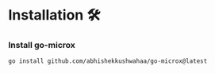 # Installation 🛠️

### Install go-microx

```sh
go install github.com/abhishekkushwahaa/go-microx@latest
```

